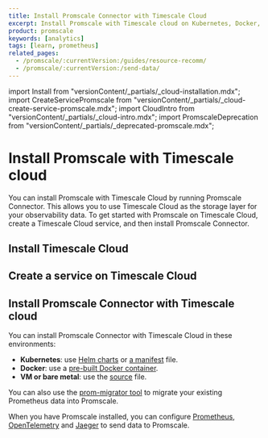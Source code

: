 ```yaml
---
title: Install Promscale Connector with Timescale Cloud
excerpt: Install Promscale with Timescale cloud on Kubernetes, Docker, virtual machine, or bare metal
product: promscale
keywords: [analytics]
tags: [learn, prometheus]
related_pages:
  - /promscale/:currentVersion:/guides/resource-recomm/
  - /promscale/:currentVersion:/send-data/
---
```


import Install from "versionContent/_partials/_cloud-installation.mdx";
import CreateServicePromscale from "versionContent/_partials/_cloud-create-service-promscale.mdx";
import CloudIntro from "versionContent/_partials/_cloud-intro.mdx";
import PromscaleDeprecation from "versionContent/_partials/_deprecated-promscale.mdx";

# Install Promscale with Timescale cloud

<PromscaleDeprecation />

You can install Promscale with Timescale Cloud by running Promscale Connector.
This allows you to use Timescale Cloud as the storage layer for your
observability data. To get started with Promscale on Timescale Cloud, create a
Timescale Cloud service, and then install Promscale Connector.

## Install Timescale Cloud

<CloudIntro />

<Install />

## Create a service on Timescale Cloud

<CreateServicePromscale />

## Install Promscale Connector with Timescale cloud

You can install Promscale Connector with Timescale Cloud in these environments:

*   **Kubernetes**: use [Helm charts][promscale-install-helm] or
    [a manifest][promscale-install-k8s-manifest] file.
*   **Docker**: use a [pre-built Docker container][promscale-install-docker].
*   **VM or bare metal**: use the [source][promscale-install-source] file.

You can also use the [prom-migrator tool][promscale-install-prom-migrator] to
migrate your existing Prometheus data into Promscale.

When you have Promscale installed, you can configure
[Prometheus][config-prometheus], [OpenTelemetry][config-otel] and
[Jaeger][config-jaeger] to send data to Promscale.

[config-jaeger]: /promscale/:currentVersion:/send-data/jaeger/
[config-otel]: /promscale/:currentVersion:/send-data/opentelemetry/
[config-prometheus]: /promscale/:currentVersion:/send-data/prometheus/
[promscale-install-docker]: /promscale/:currentVersion:/installation/promscale-with-timescale-cloud/docker/
[promscale-install-helm]: https://docs.timescale.com/promscale/latest/installation/promscale-with-timescale-cloud/kubernetes/#install-promscale-with-helm
[promscale-install-k8s-manifest]: /promscale/:currentVersion:/installation/promscale-with-timescale-cloud/kubernetes/#install-promscale-with-a-manifest-file
[promscale-install-prom-migrator]: /promscale/:currentVersion:/guides/prom-migrator/
[promscale-install-source]: /promscale/:currentVersion:/installation/promscale-with-timescale-cloud/binary/
[timescale-features]: https://www.timescale.com/products/#Features
[sign-up]: https://www.timescale.com/timescale-signup
